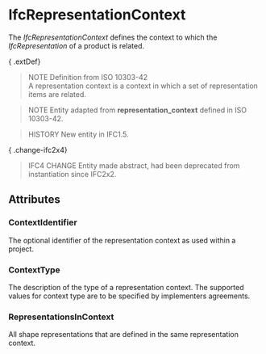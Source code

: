 # IfcRepresentationContext

The _IfcRepresentationContext_ defines the context to which the _IfcRepresentation_ of a product is related.

{ .extDef}
> NOTE  Definition from ISO 10303-42  
> A representation context is a context in which a set of representation items are related.

> NOTE  Entity adapted from **representation_context** defined in ISO 10303-42.

> HISTORY  New entity in IFC1.5.

{ .change-ifc2x4}
> IFC4 CHANGE  Entity made abstract, had been deprecated from instantiation since IFC2x2.

## Attributes

### ContextIdentifier
The optional identifier of the representation context as used within a project.

### ContextType
The description of the type of a representation context. The supported values for context type are to be specified by implementers agreements.

### RepresentationsInContext
All shape representations that are defined in the same representation context.
